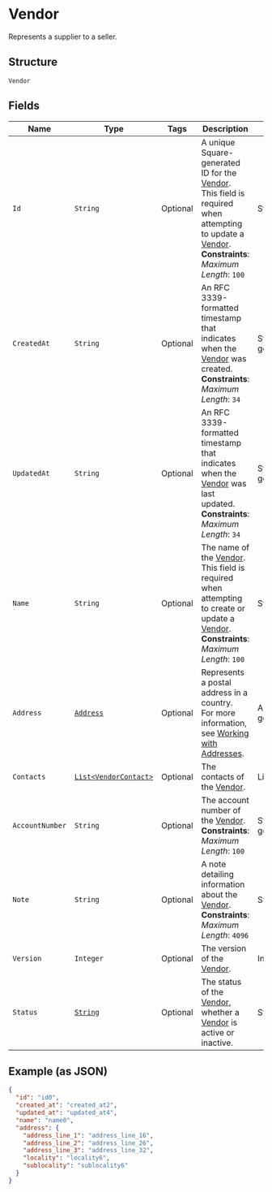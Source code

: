 
# Vendor

Represents a supplier to a seller.

## Structure

`Vendor`

## Fields

| Name | Type | Tags | Description | Getter |
|  --- | --- | --- | --- | --- |
| `Id` | `String` | Optional | A unique Square-generated ID for the [Vendor](../../doc/models/vendor.md).<br>This field is required when attempting to update a [Vendor](../../doc/models/vendor.md).<br>**Constraints**: *Maximum Length*: `100` | String getId() |
| `CreatedAt` | `String` | Optional | An RFC 3339-formatted timestamp that indicates when the<br>[Vendor](../../doc/models/vendor.md) was created.<br>**Constraints**: *Maximum Length*: `34` | String getCreatedAt() |
| `UpdatedAt` | `String` | Optional | An RFC 3339-formatted timestamp that indicates when the<br>[Vendor](../../doc/models/vendor.md) was last updated.<br>**Constraints**: *Maximum Length*: `34` | String getUpdatedAt() |
| `Name` | `String` | Optional | The name of the [Vendor](../../doc/models/vendor.md).<br>This field is required when attempting to create or update a [Vendor](../../doc/models/vendor.md).<br>**Constraints**: *Maximum Length*: `100` | String getName() |
| `Address` | [`Address`](../../doc/models/address.md) | Optional | Represents a postal address in a country.<br>For more information, see [Working with Addresses](../../https://developer.squareup.com/docs/build-basics/working-with-addresses). | Address getAddress() |
| `Contacts` | [`List<VendorContact>`](../../doc/models/vendor-contact.md) | Optional | The contacts of the [Vendor](../../doc/models/vendor.md). | List<VendorContact> getContacts() |
| `AccountNumber` | `String` | Optional | The account number of the [Vendor](../../doc/models/vendor.md).<br>**Constraints**: *Maximum Length*: `100` | String getAccountNumber() |
| `Note` | `String` | Optional | A note detailing information about the [Vendor](../../doc/models/vendor.md).<br>**Constraints**: *Maximum Length*: `4096` | String getNote() |
| `Version` | `Integer` | Optional | The version of the [Vendor](../../doc/models/vendor.md). | Integer getVersion() |
| `Status` | [`String`](../../doc/models/vendor-status.md) | Optional | The status of the [Vendor](../../doc/models/vendor.md),<br>whether a [Vendor](../../doc/models/vendor.md) is active or inactive. | String getStatus() |

## Example (as JSON)

```json
{
  "id": "id0",
  "created_at": "created_at2",
  "updated_at": "updated_at4",
  "name": "name0",
  "address": {
    "address_line_1": "address_line_16",
    "address_line_2": "address_line_26",
    "address_line_3": "address_line_32",
    "locality": "locality6",
    "sublocality": "sublocality6"
  }
}
```

